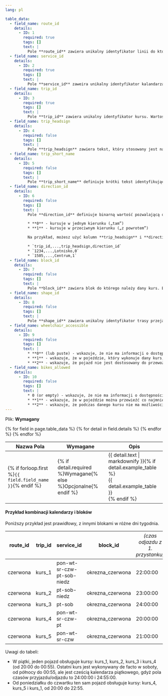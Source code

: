 ```yaml
---
lang: pl

table_data:
  - field_name: route_id
    details:
      - ID: 1
        required: true
        tags: []
        text: |
          Pole **route_id** zawiera unikalny identyfikator linii do której przynależy ten kurs. Wartość ta jest musi być zgodna z plikiem [routes.txt](#routes).
  - field_name: service_id
    details:
      - ID: 2
        required: true
        tags: []
        text: |
          Pole **service_id** zaweira unikalny identyfikator kalandarza, który określa dni w które kurs jest aktywny. Wartość ta musi być zgodna z plikiem [calendar.txt](#calendar) lub [calendar_dates.txt](#calendar_dates).
  - field_name: trip_id
    details:
      - ID: 3
        required: true
        tags: []
        text: |
          Pole **trip_id** zawiera unikalny identyfikator kursu. Wartość ta jest unikatowa w skali pliku.
  - field_name: trip_headsign
    details:
      - ID: 4
        required: false
        tags: []
        text: |
          Pole **trip_headsign** zawiera tekst, który stosowany jest na oznakowaniu w celu określenia celu kursu. Użyj tego pola aby rozóżnić różne schematy kursów w linii. Jeśli tablica kierunkowa zmienia się podczas trwania kursu, możesz nadpisać wartość pola **trip_headsign** definiujac wartości kolumny **stop_headsign** w pliku [stop_times.txt](#stop_times).
  - field_name: trip_short_name
    details:
      - ID: 5
        required: false
        tags: []
        text: |
          Pole **trip_short_name** definiuje krótki tekst identyfikujący kurs, który pojawia się w rozkładach i na tablicach informacyjnych, np. numery pociągów. Jeśli taki system identyfikacji kursów nie jest powszechnie stosowany przez pasażerów, pozostaw to pole puste. Wartość pola **trip_short_name**, jeśli podana, powinna unikatowo identyfikować kurs w każdym dniu; nie powinna być stosowana dla tablic kierunkowych i/lub rozróżnienia kursów pospiesznych od zwykłych.
  - field_name: direction_id
    details:
      - ID: 6
        required: false
        tags: []
        text: |
          Pole **direction_id** definiuje binarną wartość pozwalającą określić kierunek kursu. Kolumna ta jest stosowana w celu rozróżnienia kursów w dwóch kierunkach, ale z tym samym **route_id**. Pole to nie jest stosowane w wytyczaniu trasy — ma wpływ jedynie przy publikowaniu rozkładów całej linii. Nazwy krańców mogą być zdefiniowane za pomocą kolumny **trip_headsign**. Pole to przyjmuje następujące wartości:

          * **0** - kursuje w jednym kierunku („tam”)
          * **1** - kursuje w przeciwnym kierunku („z powrotem”)

          Na przykład, możesz użyć kolumn **trip_headsign** i **direction_id** w celu przypisania nazwy do kierunku linii. Plik [trips.txt](#trips) może zawierać takie trzy wpisy:

          * `trip_id,...,trip_headsign,direction_id`
          * `1234,...,Lotnisko,0`
          * `1505,...,Centrum,1`
  - field_name: block_id
    details:
      - ID: 7
        required: false
        tags: []
        text: |
          Pole **block_id** zawiera blok do którego należy dany kurs. Blok zawiera jeden lub więcej kursów wykonywanych przez ten sam pojazd, tak, że pasażer może się przesiąść pomiędzy tymi kursami pozostając w pojeździe, jeśli oba kursy są aktywne w dany dzień. Block_id może łączyć kursy z różnymi kalendarzami, tworząc różne bloki w różne dni. (Zobacz [przykład poniżej](#przykład-kombinacji-kalendarzy-i-bloków))
  - field_name: shape_id
    details:
      - ID: 8
        required: false
        tags: []
        text: |
          Pole **shape_id** zawiera unikalny identyfikator trasy przejazdu, wartość ta musi być zgodna z wpisem z pliku [shapes.txt](#shapes). Plik shapes.txt pozwala ustalić, jak powinny być rysowane na mapach trasy przejazdu kursów.
  - field_name: wheelchair_accessible
    details:
      - ID: 9
        required: false
        tags: []
        text: |
          * **0** (lub puste) - wskazuje, że nie ma informacji o dostępności kursu dla osób poruszających się na wózkach inwalidzkich
          * **1** - wskazuje, że w pojeździe, który wykonuje dany kurs, znajduje się miejsce na co najmniej jeden wózek inwalidzki
          * **2** - wskazuje, że pojazd nie jest dostosowany do przewozu osób poruszających się na wózku
  - field_name: bikes_allowed
    details:
      - ID: 10
        required: false
        tags: []
        text: |
          * 0 (or empty) - wskazuje, że nie ma informacji o dostępności przewozu rowerów w danym kursie
          * **1** - wskazuje, że w pojeździe można przewieźć co najmniej jeden rower
          * **2** - wskazuje, że podczas danego kursu nie ma możliwości przewozu rowerów
---
```

Plik: **Wymagany**

<div class="table-wrapper">
  <table class="recommendation">
    <thead>
      <tr>
      <th>Nazwa Pola</th>
      <th>Wymagane</th>
      <th>Opis</th>
      </tr>
    </thead>
    <tbody>
    {% for field in page.table_data %}
      {% for detail in field.details %}
      <tr id="{{ page.slug }}_{{ detail.ID }}" class="anchor-row{% if forloop.first %} field-row{% endif %}{% for tag in detail.tags %} {{ tag }}{% endfor %}">
        <td>{% if forloop.first %}<code>{{ field.field_name }}</code>{% endif %}</td>
        <td>{% if detail.required %}Wymagane{% else %}Opcjonalne{% endif %}</td>
        <td>{{ detail.text | markdownify }}{% if detail.example_table %}<div class="table-wrapper">{{ detail.example_table }}</div>{% endif %}</td>
      </tr>
      {% endfor %}
    {% endfor %}
    </tbody>
  </table>
</div>

#### Przykład kombinacji kalendarzy i bloków

Poniższy przykład jest prawidłowy, z innymi blokami w różne dni tygodnia.

| route_id | trip_id | service_id | block_id | <span style="font-weight:normal">*(czas odjazdu z 1. przystanku)*</span> | <span style="font-weight:normal">*(czas przyjazdu na ostatni przystanek)*</span> |
|----------|---------|----------------------------|------------------|----------|----------|
| czerwona | kurs_1  | pon-wt-sr-czw-pt-sob-niedz | okrezna_czerwona | 22:00:00 | 22:55:00 |
| czerwona | kurs_2  | pt-sob-niedz               | okrezna_czerwona | 23:00:00 | 23:55:00 |
| czerwona | kurs_3  | pt-sob                     | okrezna_czerwona | 24:00:00 | 24:55:00 |
| czerwona | kurs_4  | pon-wt-sr-czw-pt           | okrezna_czerwona | 20:00:00 | 20:50:00 |
| czerwona | kurs_5  | pon-wt-sr-czw              | okrezna_czerwona | 21:00:00 | 21:50:00 |

Uwagi do tabeli:
* W piątki, jeden pojazd obsługuje kursy: kurs_1, kurs_2, kurs_3 i kurs_4 (od 20:00 do 00:55). Ostatni kurs jest wykonywany de facto w soboty, od północy do 00:55, ale jest cześcią kalendarza piątkowego, gdyż pola czasów przyjazdu/odjazdu to 24:00:00 i 24:55:00.
* Od poniedziałku do czwartku ten sam pojazd obsługuje kursy: kurs_4, kurs_5 i kurs_1, od 20:00 do 22:55.
